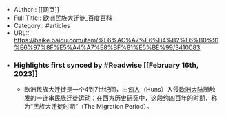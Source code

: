 - Author:: [[网页]]
- Full Title:: 欧洲民族大迁徙_百度百科
- Category:: #articles
- URL:: https://baike.baidu.com/item/%E6%AC%A7%E6%B4%B2%E6%B0%91%E6%97%8F%E5%A4%A7%E8%BF%81%E5%BE%99/3410083
- ### Highlights first synced by #Readwise [[February 16th, 2023]]
    - 欧洲民族大迁徙是一个4到7世纪间，由[匈人](/item/%E5%8C%88%E4%BA%BA/3162109?fromModule=lemma_inlink)（Huns）入侵[欧洲大陆](/item/%E6%AC%A7%E6%B4%B2%E5%A4%A7%E9%99%86/8625295?fromModule=lemma_inlink)所触发的一连串[民族迁徙](/item/%E6%B0%91%E6%97%8F%E8%BF%81%E5%BE%99/7167972?fromModule=lemma_inlink)运动；在西方历史[研究](/item/%E7%A0%94%E7%A9%B6/1883844?fromModule=lemma_inlink)中，这段约四百年的时期，称为“民族大迁徙时期”（The Migration Period）。
